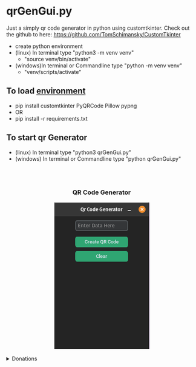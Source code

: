 # qrGenGui.py

Just a simply qr code generator in python using customtkinter.
Check out the github to here: https://github.com/TomSchimansky/CustomTkinter

- create python environment
- (linux) In terminal type "python3 -m venv venv"
	- "source venv/bin/activate"
- (windows)In terminal or Commandline type "python -m venv venv"
	- "venv/scripts/activate"

## To load [environment](./loadPythonEnv.md)
- pip install customtkinter PyQRCode Pillow pypng
- OR
- pip install -r requirements.txt

## To start qr Generator
- (linux) In terminal type "python3 qrGenGui.py"
- (windows) In terminal or Commandline type "python qrGenGui.py"

</br>
</br>


<h3 align="center">QR Code Generator</h3>
     <p align="center">
     <picture>
         <source media="(prefers-color-scheme: dark)" srcset="./images/qrGeneratorImage.png">
         <img src="./images/qrGeneratorImage.png">
     </picture>
     </p>
 </h3>

 <details>
<summary>Donations</summary>

 ##### QR CODE create by: [Juniorduc44](https://github.com/Juniorduc44/qrGenGui)
 <h3 align="center">BITCOIN</h3>
 <h3 align="center">bc1q6qsw5j7v6gv9nwdy5aj4axu7k9h52udqfnn5cn</h3>
     <p align="center">
     <picture>
         <source media="(prefers-color-scheme: dark)" srcset="./images/qrDonation_qrGeneratorImage.png">
         <img src="./images/qrDonation_qrGeneratorImage.png">
     </picture>
     </p>
 </h3>


 </details>